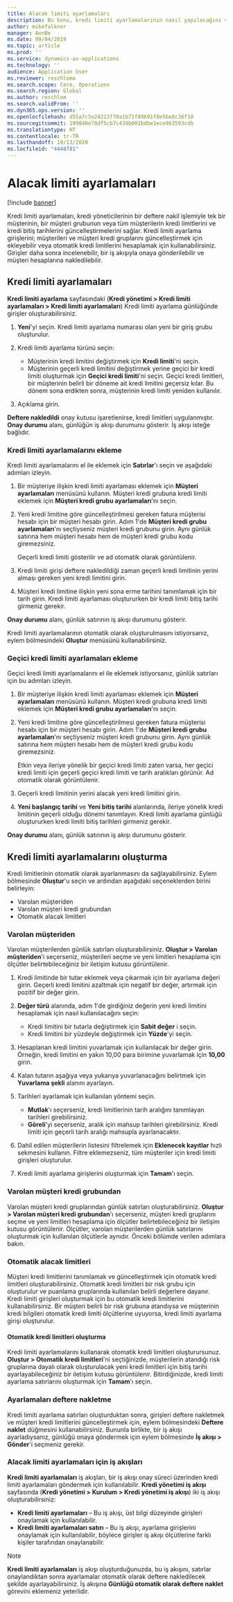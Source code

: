 ```yaml
---
title: Alacak limiti ayarlamaları
description: Bu konu, kredi limiti ayarlamalarının nasıl yapılacağını ve ekleneceğini açıklamaktadır.
author: mikefalkner
manager: AnnBe
ms.date: 09/04/2019
ms.topic: article
ms.prod: ''
ms.service: dynamics-ax-applications
ms.technology: ''
audience: Application User
ms.reviewer: roschloma
ms.search.scope: Core, Operations
ms.search.region: Global
ms.author: roschlom
ms.search.validFrom: ''
ms.dyn365.ops.version: ''
ms.openlocfilehash: d55a7c5e24213f70a1b71f89691f0e5be8c36f10
ms.sourcegitcommit: 199848e78df5cb7c439b001bdbe1ece963593cdb
ms.translationtype: HT
ms.contentlocale: tr-TR
ms.lasthandoff: 10/13/2020
ms.locfileid: "4448781"
---
```

# <a name="credit-limit-adjustments"></a>Alacak limiti ayarlamaları 

[!include [banner](../includes/banner.md)]

Kredi limiti ayarlamaları, kredi yöneticilerinin bir deftere nakil işlemiyle tek bir müşterinin, bir müşteri grubunun veya tüm müşterilerin kredi limitlerini ve kredi bitiş tarihlerini güncelleştirmelerini sağlar. Kredi limiti ayarlama girişlerini; müşterileri ve müşteri kredi gruplarını güncelleştirmek için ekleyebilir veya otomatik kredi limitlerini hesaplamak için kullanabilirsiniz. Girişler daha sonra incelenebilir, bir iş akışıyla onaya gönderilebilir ve müşteri hesaplarına nakledilebilir.

## <a name="set-up-credit-limit-adjustments"></a>Kredi limiti ayarlamaları

**Kredi limiti ayarlama** sayfasındaki (**Kredi yönetimi \> Kredi limiti ayarlamaları \> Kredi limiti ayarlamaları**) Kredi limiti ayarlama günlüğünde girişler oluşturabilirsiniz.

1. **Yeni**'yi seçin. Kredi limiti ayarlama numarası olan yeni bir giriş grubu oluşturulur.
2. Kredi limiti ayarlama türünü seçin:

    - Müşterinin kredi limitini değiştirmek için **Kredi limiti**'ni seçin.
    - Müşterinin geçerli kredi limitini değiştirmek yerine geçici bir kredi limiti oluşturmak için **Geçici kredi limiti**'ni seçin. Geçici kredi limitleri, bir müşterinin belirli bir döneme ait kredi limitini geçersiz kılar. Bu dönem sona erdikten sonra, müşterinin kredi limiti yeniden kullanılır.
3. Açıklama girin. 

**Deftere nakledildi** onay kutusu işaretlenirse, kredi limitleri uygulanmıştır. **Onay durumu** alanı, günlüğün iş akışı durumunu gösterir. İş akışı isteğe bağlıdır.

### <a name="add-credit-limit-adjustments"></a>Kredi limiti ayarlamalarını ekleme

Kredi limiti ayarlamalarını el ile eklemek için **Satırlar**'ı seçin ve aşağıdaki adımları izleyin.

1. Bir müşteriye ilişkin kredi limiti ayarlaması eklemek için **Müşteri ayarlamaları** menüsünü kullanın. Müşteri kredi grubuna kredi limiti eklemek için **Müşteri kredi grubu ayarlamaları**'nı seçin.
2. Yeni kredi limitine göre güncelleştirilmesi gereken fatura müşterisi hesabı için bir müşteri hesabı girin. Adım 1'de **Müşteri kredi grubu ayarlamaları**'nı seçtiyseniz müşteri kredi grubunu girin. Aynı günlük satırına hem müşteri hesabı hem de müşteri kredi grubu kodu giremezsiniz.

    Geçerli kredi limiti gösterilir ve ad otomatik olarak görüntülenir.

3. Kredi limiti girişi deftere nakledildiği zaman geçerli kredi limitinin yerini alması gereken yeni kredi limitini girin.
4. Müşteri kredi limitine ilişkin yeni sona erme tarihini tanımlamak için bir tarih girin. Kredi limiti ayarlaması oluştururken bir kredi limiti bitiş tarihi girmeniz gerekir.

**Onay durumu** alanı, günlük satırının iş akışı durumunu gösterir.

Kredi limiti ayarlamalarının otomatik olarak oluşturulmasını istiyorsanız, eylem bölmesindeki **Oluştur** menüsünü kullanabilirsiniz.
 
### <a name="add-temporary-credit-limit-adjustments"></a>Geçici kredi limiti ayarlamaları ekleme

Geçici kredi limiti ayarlamalarını el ile eklemek istiyorsanız, günlük satırları için bu adımları izleyin.

1. Bir müşteriye ilişkin kredi limiti ayarlaması eklemek için **Müşteri ayarlamaları** menüsünü kullanın. Müşteri kredi grubuna kredi limiti eklemek için **Müşteri kredi grubu ayarlamaları**'nı seçin.
2. Yeni kredi limitine göre güncelleştirilmesi gereken fatura müşterisi hesabı için bir müşteri hesabı girin. Adım 1'de **Müşteri kredi grubu ayarlamaları**'nı seçtiyseniz müşteri kredi grubunu girin. Aynı günlük satırına hem müşteri hesabı hem de müşteri kredi grubu kodu giremezsiniz.

    Etkin veya ileriye yönelik bir geçici kredi limiti zaten varsa, her geçici kredi limiti için geçerli geçici kredi limiti ve tarih aralıkları görünür. Ad otomatik olarak görüntülenir.

3. Geçerli kredi limitinin yerini alacak yeni kredi limitini girin.
4. **Yeni başlangıç tarihi** ve **Yeni bitiş tarihi** alanlarında, ileriye yönelik kredi limitinin geçerli olduğu dönemi tanımlayın. Kredi limiti ayarlama günlüğü oluştururken kredi limiti bitiş tarihleri girmeniz gerekir.

**Onay durumu** alanı, günlük satırının iş akışı durumunu gösterir.

## <a name="generate-credit-limit-adjustments"></a>Kredi limiti ayarlamalarını oluşturma

Kredi limitlerinin otomatik olarak ayarlanmasını da sağlayabilirsiniz. Eylem bölmesinde **Oluştur**'u seçin ve ardından aşağıdaki seçeneklerden birini belirleyin:

- Varolan müşteriden
- Varolan müşteri kredi grubundan
- Otomatik alacak limitleri

### <a name="from-existing-customer"></a>Varolan müşteriden

Varolan müşterilerden günlük satırları oluşturabilirsiniz. **Oluştur \> Varolan müşteriden**'i seçerseniz, müşterileri seçme ve yeni limitleri hesaplama için ölçütler belirtebileceğiniz bir iletişim kutusu görüntülenir.

1. Kredi limitinde bir tutar eklemek veya çıkarmak için bir ayarlama değeri girin. Geçerli kredi limitini azaltmak için negatif bir değer, artırmak için pozitif bir değer girin.
2. **Değer türü** alanında, adım 1'de girdiğiniz değerin yeni kredi limitini hesaplamak için nasıl kullanılacağını seçin:

    - Kredi limitini bir tutarla değiştirmek için **Sabit değer** i seçin.
    - Kredi limitini bir yüzdeyle değiştirmek için **Yüzde**'yi seçin.

3. Hesaplanan kredi limitini yuvarlamak için kullanılacak bir değer girin. Örneğin, kredi limitini en yakın 10,00 para birimine yuvarlamak için **10,00** girin.
4. Kalan tutarın aşağıya veya yukarıya yuvarlanacağını belirtmek için **Yuvarlama şekli** alanını ayarlayın.
5. Tarihleri ayarlamak için kullanılan yöntemi seçin.

    - **Mutlak**'ı seçerseniz, kredi limitlerinin tarih aralığını tanımlayan tarihleri girebilirsiniz.
    - **Göreli**'yi seçerseniz, aralık için mahsup tarihleri girebilirsiniz. Kredi limiti için geçerli tarih aralığı mahsupla ayarlanacaktır.

6. Dahil edilen müşterilerin listesini filtrelemek için **Eklenecek kayıtlar** hızlı sekmesini kullanın. Filtre eklemezseniz, tüm müşteriler için kredi limiti girişleri oluşturulur.
7. Kredi limiti ayarlama girişlerini oluşturmak için **Tamam**'ı seçin.

### <a name="from-existing-customer-credit-group"></a>Varolan müşteri kredi grubundan

Varolan müşteri kredi gruplarından günlük satırları oluşturabilirsiniz. **Oluştur \> Varolan müşteri kredi grubundan**'ı seçerseniz, müşteri kredi gruplarını seçme ve yeni limitleri hesaplama için ölçütler belirtebileceğiniz bir iletişim kutusu görüntülenir. Ölçütler, varolan müşterilerden günlük satırlarını oluşturmak için kullanılan ölçütlerle aynıdır. Önceki bölümde verilen adımlara bakın.

### <a name="automatic-credit-limits"></a>Otomatik alacak limitleri

Müşteri kredi limitlerini tanımlamak ve güncelleştirmek için otomatik kredi limitleri oluşturabilirsiniz. Otomatik kredi limitleri bir risk grubu için oluşturulur ve puanlama gruplarında kullanılan belirli değerlere dayanır. Kredi limiti girişleri oluşturmak için bu otomatik kredi limitlerini kullanabilirsiniz. Bir müşteri belirli bir risk grubuna atandıysa ve müşterinin kredi bilgileri otomatik kredi limiti ölçütlerine uyuyorsa, kredi limiti ayarlama girişi oluşturulur.

#### <a name="create-automatic-credit-limits"></a>Otomatik kredi limitleri oluşturma

Kredi limiti ayarlamalarını kullanarak otomatik kredi limitleri oluşturursunuz. **Oluştur \> Otomatik kredi limitleri**'ni seçtiğinizde, müşterilerin atandığı risk gruplarına dayalı olarak oluşturulacak yeni kredi limitleri için bitiş tarihi ayarlayabileceğiniz bir iletişim kutusu görüntülenir. Bitirdiğinizde, kredi limiti ayarlama satırlarını oluşturmak için **Tamam**'ı seçin.

### <a name="post-adjustments"></a>Ayarlamaları deftere nakletme

Kredi limiti ayarlama satırları oluşturduktan sonra, girişleri deftere nakletmek ve müşteri kredi limitlerini güncelleştirmek için, eylem bölmesindeki **Deftere naklet** düğmesini kullanabilirsiniz. Bununla birlikte, bir iş akışı ayarladıysanız, günlüğü onaya göndermek için eylem bölmesinde **İş akışı \> Gönder**'i seçmeniz gerekir.

### <a name="credit-limit-adjustments-workflows"></a>Alacak limiti ayarlamaları için iş akışları

**Kredi limiti ayarlamaları** iş akışları, bir iş akışı onay süreci üzerinden kredi limiti ayarlamaları göndermek için kullanılabilir. **Kredi yönetimi iş akışı** sayfasında (**Kredi yönetimi \> Kurulum \> Kredi yönetimi iş akışı**) iki iş akışı oluşturabilirsiniz:

- **Kredi limiti ayarlamaları** – Bu iş akışı, üst bilgi düzeyinde girişleri onaylamak için kullanılabilir.
- **Kredi limiti ayarlamaları satırı** – Bu iş akışı, ayarlama girişlerini onaylamak için kullanılabilir, böylece girişler iş akışı ölçütlerine farklı kişiler tarafından onaylanabilir.

> [!NOTE]
> **Kredi limiti ayarlamaları** iş akışı oluşturduğunuzda, bu iş akışını, satırlar onaylandıktan sonra ayarlamalar otomatik olarak deftere nakledilecek şekilde ayarlayabilirsiniz. İş akışına **Günlüğü otomatik olarak deftere naklet** görevini eklemeniz yeterlidir.
